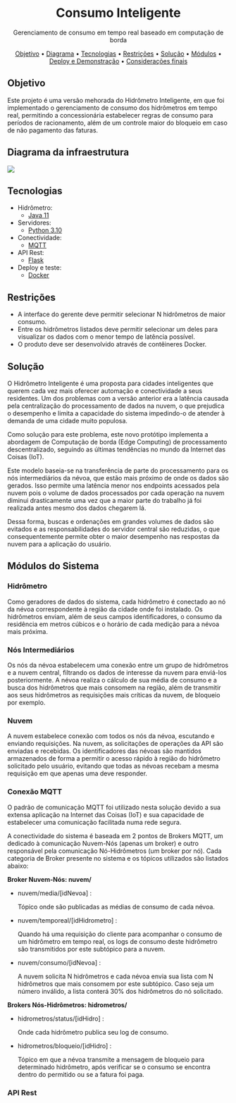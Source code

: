 <h1 align="center">Consumo Inteligente</h1>
<p align="center">Gerenciamento de consumo em tempo real baseado em computação de borda</p>

<p align="center">
 <a href="#objetivo">Objetivo</a> •
 <a href="#diagrama">Diagrama</a> • 
 <a href="#tecnologias">Tecnologias</a> • 
 <a href="#restricoes">Restrições</a> •
 <a href="#solucao">Solução</a> •
 <a href="#modulos">Módulos</a> •
 <a href="#deploy">Deploy e Demonstração</a> •
 <a href="#final">Considerações finais</a>
</p>

<h2 href="#objetivo">Objetivo</h2>
<p>Este projeto é uma versão mehorada do Hidrômetro Inteligente, em que foi implementado o gerenciamento de consumo dos hidrômetros em tempo real, permitindo a concessionária estabelecer regras de consumo para períodos de racionamento, além de um controle maior do bloqueio em caso de não pagamento das faturas.</p>

<h2 href="#diagrama">Diagrama da infraestrutura</h2>

<img src="https://github.com/danrleiaraujo/MI-Redes/blob/main/Problema2/images/diagrama.jpg"/>

<h2 href="#tecnologias">Tecnologias</h2>

- Hidrômetro:
    - [Java 11](https://www.oracle.com/br/java/technologies/javase/jdk11-archive-downloads.html)
- Servidores:
    - [Python 3.10](https://www.python.org/)
- Conectividade:
    - [MQTT](https://mqtt.org/)
- API Rest:
    - [Flask](https://flask.palletsprojects.com/en/2.2.x/)
- Deploy e teste:
    - [Docker](https://www.docker.com/)

<h2 href="#restricoes">Restrições</h2>

- A interface do gerente deve permitir selecionar N hidrômetros de maior consumo.
- Entre os hidrômetros listados deve permitir selecionar um deles para visualizar os dados com o menor tempo de latência possível.
- O produto deve ser desenvolvido através de contêineres Docker.

<h2 href="solucao">Solução</h2>

<p>O Hidrômetro Inteligente é uma proposta para cidades inteligentes que querem cada vez mais oferecer automação e conectividade a seus residentes. Um dos problemas com a versão anterior era a latência causada pela centralização do processamento de dados na nuvem, o que prejudica o desempenho e limita a capacidade do sistema impedindo-o de atender à demanda de uma cidade muito populosa.</p>
<p>Como solução para este problema, este novo protótipo implementa a abordagem de Computação de borda (Edge Computing) de processamento descentralizado, seguindo as últimas tendências no mundo da Internet das Coisas (IoT).</p>
<p>Este modelo baseia-se na transferência de parte do processamento para os nós intermediários da névoa, que estão mais próximo de onde os dados são gerados. Isso permite uma latência menor nos endpoints acessados pela nuvem pois o volume de dados processados por cada operação na nuvem diminui drasticamente uma vez que a maior parte do trabalho já foi realizada antes mesmo dos dados chegarem lá.</p>
<p>Dessa forma, buscas e ordenações em grandes volumes de dados são evitados e as responsabilidades do servidor central são reduzidas, o que consequentemente permite obter o maior desempenho nas respostas da nuvem para a aplicação do usuário.</p>

<h2 href="modulos">Módulos do Sistema</h2>

<h3>Hidrômetro</h3>
<p>Como geradores de dados do sistema, cada hidrômetro é conectado ao nó da névoa correspondente à região da cidade onde foi instalado. Os hidrômetros enviam, além de seus campos identificadores, o consumo da residência em metros cúbicos e o horário de cada medição para a névoa mais próxima.</p>

<h3>Nós Intermediários</h3>
<p>Os nós da névoa estabelecem uma conexão entre um grupo de hidrômetros e a nuvem central, filtrando os dados de interesse da nuvem para enviá-los posteriormente. A névoa realiza o cálculo de sua média de consumo e a busca dos hidrômetros que mais consomem na região, além de transmitir aos seus hidrômetros as requisições mais críticas da nuvem, de bloqueio por exemplo.</p>

<h3>Nuvem</h3>
<p>A nuvem estabelece conexão com todos os nós da névoa, escutando e enviando requisições. Na nuvem, as solicitações de operações da API são enviadas e recebidas. Os identificadores das névoas são mantidos armazenados de forma a permitir o acesso rápido à região do hidrômetro solicitado pelo usuário, evitando que todas as névoas recebam a mesma requisição em que apenas uma deve responder.</p>

<h3>Conexão MQTT</h3>
<p>O padrão de comunicação MQTT foi utilizado nesta solução devido a sua extensa aplicação na Internet das Coisas (IoT) e sua capacidade de estabelecer uma comunicação facilitada numa rede segura.</p>
<p>A conectividade do sistema é baseada em 2 pontos de Brokers MQTT, um dedicado à comunicação Nuvem-Nós (apenas um broker) e outro responsável pela comunicação Nó-Hidrômetros (um broker por nó). Cada categoria de Broker presente no sistema e os tópicos utilizados são listados abaixo:</p>

<b>Broker Nuvem-Nós:   nuvem/</b>
<ul>
    <li>nuvem/media/[idNevoa] : <p>Tópico onde são publicadas as médias de consumo de cada névoa.</p>
    </li>
    <li>nuvem/temporeal/[idHidrometro] : <p>Quando há uma requisição do cliente para acompanhar o consumo de um hidrômetro em tempo real, os logs de consumo deste hidrômetro são transmitidos por este subtópico para a nuvem.</p>
    </li>
    <li>nuvem/consumo/[idNevoa] : <p>A nuvem solicita N hidrômetros e cada névoa envia sua lista com N hidrômetros que mais consomem por este subtópico. Caso seja um número inválido, a lista conterá 30% dos hidrômetros do nó solicitado.</p>
    </li>
</ul>

<b>Brokers Nós-Hidrômetros:   hidrometros/</b>
<ul>
    <li>hidrometros/status/[idHidro] : <p>Onde cada hidrômetro publica seu log de consumo.</p>
    </li>
    <li>hidrometros/bloqueio/[idHidro] : <p>Tópico em que a névoa transmite a mensagem de bloqueio para determinado hidrômetro, após verificar se o consumo se encontra dentro do permitido ou se a fatura foi paga.</p>
    </li>
</ul>


<h3>API Rest</h3>